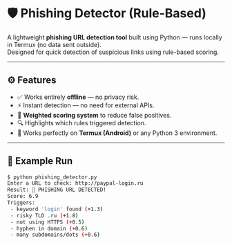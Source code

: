 # 🛡️ Phishing Detector (Rule-Based)

A lightweight **phishing URL detection tool** built using Python — runs locally in Termux (no data sent outside).  
Designed for quick detection of suspicious links using rule-based scoring.

---

## ⚙️ Features
- ✅ Works entirely **offline** — no privacy risk.
- ⚡ Instant detection — no need for external APIs.
- 🧠 **Weighted scoring system** to reduce false positives.
- 🔍 Highlights which rules triggered detection.
- 📱 Works perfectly on **Termux (Android)** or any Python 3 environment.

---

## 🧩 Example Run
```bash
$ python phishing_detector.py
Enter a URL to check: http://paypal-login.ru
Result: 🚨 PHISHING URL DETECTED!
Score: 6.9
Triggers:
 - keyword 'login' found (+1.3)
 - risky TLD .ru (+1.8)
 - not using HTTPS (+0.5)
 - hyphen in domain (+0.6)
 - many subdomains/dots (+0.6)
